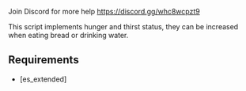 Join Discord for more help
https://discord.gg/whc8wcpzt9

This script implements hunger and thirst status, they can be increased when eating bread or drinking water.

## Requirements
- [es_extended]

